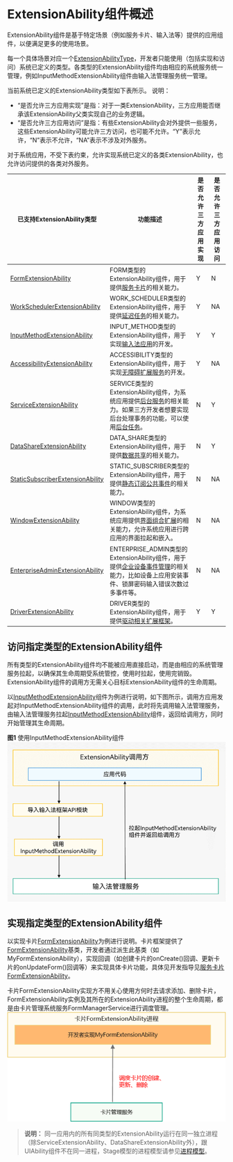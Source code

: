 # ExtensionAbility组件概述


ExtensionAbility组件是基于特定场景（例如服务卡片、输入法等）提供的应用组件，以便满足更多的使用场景。


每一个具体场景对应一个[ExtensionAbilityType](../reference/apis/js-apis-bundleManager.md#extensionabilitytype)，开发者只能使用（包括实现和访问）系统已定义的类型。各类型的ExtensionAbility组件均由相应的系统服务统一管理，例如InputMethodExtensionAbility组件由输入法管理服务统一管理。

当前系统已定义的ExtensionAbility类型如下表所示。
说明：
- “是否允许三方应用实现”是指：对于一类ExtensionAbility，三方应用能否继承该ExtensionAbility父类实现自己的业务逻辑。
- “是否允许三方应用访问”是指：有些ExtensionAbility会对外提供一些服务，这些ExtensionAbility可能允许三方访问，也可能不允许。“Y”表示允许，“N”表示不允许，“NA”表示不涉及对外服务。

对于系统应用，不受下表约束，允许实现系统已定义的各类ExtensionAbility，也允许访问提供的各类对外服务。

| 已支持ExtensionAbility类型                 | 功能描述 | 是否允许三方应用实现                  | 是否允许三方应用访问                                                 |
| ------------------------ | -------- | ------------------------------------------------------------ | ------------------------------------------------------------ |
| [FormExtensionAbility](../reference/apis/js-apis-app-form-formExtensionAbility.md)                 | FORM类型的ExtensionAbility组件，用于提供[服务卡片](arkts-ui-widget-modules.md)的相关能力。      | Y | N |
| [WorkSchedulerExtensionAbility](../reference/apis/js-apis-WorkSchedulerExtensionAbility.md) | WORK_SCHEDULER类型的ExtensionAbility组件，用于提供[延迟任务](../task-management/work-scheduler.md)的相关能力。      | Y | NA |
| [InputMethodExtensionAbility](../reference/apis/js-apis-inputmethod.md) | INPUT_METHOD类型的ExtensionAbility组件，用于实现[输入法应用](inputmethodextentionability.md)的开发。      | Y | Y |
| [AccessibilityExtensionAbility](../reference/apis/js-apis-application-accessibilityExtensionAbility.md) | ACCESSIBILITY类型的ExtensionAbility组件，用于实现[无障碍扩展服务](accessibilityextensionability.md)的开发。      | Y | NA |
| [ServiceExtensionAbility](../reference/apis/js-apis-app-ability-serviceExtensionAbility.md) | SERVICE类型的ExtensionAbility组件，为系统应用提供[后台服务](serviceextensionability.md)的相关能力。如果三方开发者想要实现后台处理事务的功能，可以使用[后台任务](../task-management/background-task-overview.md)。      | N | Y |
| [DataShareExtensionAbility](../reference/apis/js-apis-application-dataShareExtensionAbility.md) | DATA_SHARE类型的ExtensionAbility组件，用于提供[数据共享](../database/share-data-by-datashareextensionability.md)的相关能力。      | N | Y |
| [StaticSubscriberExtensionAbility](../reference/apis/js-apis-application-staticSubscriberExtensionAbility.md) | STATIC_SUBSCRIBER类型的ExtensionAbility组件，用于提供[静态订阅公共事件](common-event-static-subscription.md)的相关能力。      | N | NA |
| [WindowExtensionAbility](../reference/apis/js-apis-application-windowExtensionAbility.md) | WINDOW类型的ExtensionAbility组件，为系统应用提供[界面组合扩展](windowextensionability.md)的相关能力，允许系统应用进行跨应用的界面拉起和嵌入。      | N | NA |
| [EnterpriseAdminExtensionAbility](../reference/apis/js-apis-EnterpriseAdminExtensionAbility.md)            | ENTERPRISE_ADMIN类型的ExtensionAbility组件，用于提供[企业设备事件管理](enterprise-extensionAbility.md)的相关能力，比如设备上应用安装事件、锁屏密码输入错误次数过多事件等。      | N | NA|
| [DriverExtensionAbility](../reference/apis/js-apis-app-ability-driverExtensionAbility.md)            | DRIVER类型的ExtensionAbility组件，用于提供[驱动相关扩展框架](driverextensionability.md)。      | Y | Y |



## 访问指定类型的ExtensionAbility组件

所有类型的ExtensionAbility组件均不能被应用直接启动，而是由相应的系统管理服务拉起，以确保其生命周期受系统管控，使用时拉起，使用完销毁。ExtensionAbility组件的调用方无需关心目标ExtensionAbility组件的生命周期。

  以[InputMethodExtensionAbility](../reference/apis/js-apis-inputmethod.md)组件为例进行说明，如下图所示，调用方应用发起对InputMethodExtensionAbility组件的调用，此时将先调用输入法管理服务，由输入法管理服务拉起[InputMethodExtensionAbility](../reference/apis/js-apis-inputmethod.md)组件，返回给调用方，同时开始管理其生命周期。

**图1** 使用InputMethodExtensionAbility组件
![ExtensionAbility-start](figures/ExtensionAbility-start.png)


## 实现指定类型的ExtensionAbility组件

以实现卡片[FormExtensionAbility](../reference/apis/js-apis-app-form-formExtensionAbility.md)为例进行说明。卡片框架提供了[FormExtensionAbility](../reference/apis/js-apis-app-form-formExtensionAbility.md)基类，开发者通过派生此基类（如MyFormExtensionAbility），实现回调（如创建卡片的onCreate()回调、更新卡片的onUpdateForm()回调等）来实现具体卡片功能，具体见开发指导见[服务卡片FormExtensionAbility](service-widget-overview.md)。

卡片FormExtensionAbility实现方不用关心使用方何时去请求添加、删除卡片，FormExtensionAbility实例及其所在的ExtensionAbility进程的整个生命周期，都是由卡片管理系统服务FormManagerService进行调度管理。
![form_extension](figures/form_extension.png)


> **说明：**
> 同一应用内的所有同类型的ExtensionAbility运行在同一独立进程（除ServiceExtensionAbility、DataShareExtensionAbility外），跟UIAbility组件不在同一进程，Stage模型的进程模型请参见[进程模型](process-model-stage.md)。
